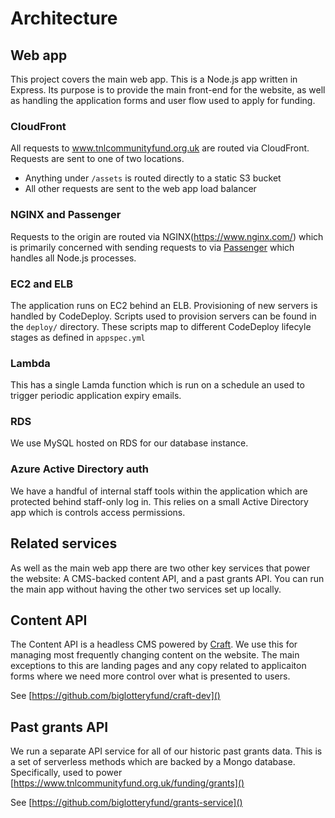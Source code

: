 # Architecture

## Web app

This project covers the main web app. This is a Node.js app written in Express. Its purpose is to provide the main front-end for the website, as well as handling the application forms and user flow used to apply for funding.

### CloudFront

All requests to www.tnlcommunityfund.org.uk are routed via CloudFront. Requests are sent to one of two locations.

-   Anything under `/assets` is routed directly to a static S3 bucket
-   All other requests are sent to the web app load balancer

### NGINX and Passenger

Requests to the origin are routed via NGINX(https://www.nginx.com/) which is primarily concerned with sending requests to via [Passenger](https://www.phusionpassenger.com/) which handles all Node.js processes.

### EC2 and ELB

The application runs on EC2 behind an ELB. Provisioning of new servers is handled by CodeDeploy. Scripts used to provision servers can be found in the `deploy/` directory. These scripts map to different CodeDeploy lifecyle stages as defined in `appspec.yml`

### Lambda

This has a single Lamda function which is run on a schedule an used to trigger periodic application expiry emails.

### RDS

We use MySQL hosted on RDS for our database instance.

### Azure Active Directory auth

We have a handful of internal staff tools within the application which are protected behind staff-only log in. This relies on a small Active Directory app which is controls access permissions.

## Related services

As well as the main web app there are two other key services that power the website: A CMS-backed content API, and a past grants API. You can run the main app without having the other two services set up locally.

## Content API

The Content API is a headless CMS powered by [Craft](https://craftcms.com/). We use this for managing most frequently changing content on the website. The main exceptions to this are landing pages and any copy related to applicaiton forms where we need more control over what is presented to users.

See [https://github.com/biglotteryfund/craft-dev]()

## Past grants API

We run a separate API service for all of our historic past grants data. This is a set of serverless methods which are backed by a Mongo database. Specifically, used to power [https://www.tnlcommunityfund.org.uk/funding/grants]()

See [https://github.com/biglotteryfund/grants-service]()
